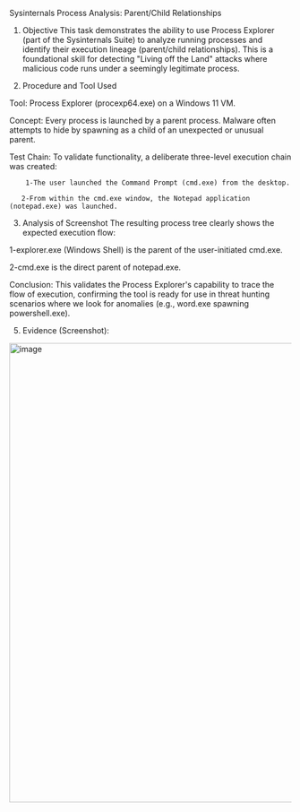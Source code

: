 Sysinternals Process Analysis: Parent/Child Relationships

1. Objective
This task demonstrates the ability to use Process Explorer (part of the Sysinternals Suite) to analyze running processes and identify their execution lineage (parent/child relationships). This is a foundational skill for detecting "Living off the Land" attacks where malicious code runs under a seemingly legitimate process.

2. Procedure and Tool Used
   
Tool: Process Explorer (procexp64.exe) on a Windows 11 VM.

Concept: Every process is launched by a parent process. Malware often attempts to hide by spawning as a child of an unexpected or unusual parent.

Test Chain: To validate functionality, a deliberate three-level execution chain was created:

        1-The user launched the Command Prompt (cmd.exe) from the desktop.
   
       2-From within the cmd.exe window, the Notepad application (notepad.exe) was launched.
   

3. Analysis of Screenshot
The resulting process tree clearly shows the expected execution flow:

1-explorer.exe (Windows Shell) is the parent of the user-initiated cmd.exe.

2-cmd.exe is the direct parent of notepad.exe.

Conclusion: This validates the Process Explorer's capability to trace the flow of execution, confirming the tool is ready for use in threat hunting scenarios where we look for anomalies (e.g., word.exe spawning powershell.exe).

5. Evidence (Screenshot):

<img width="1131" height="820" alt="image" src="https://github.com/user-attachments/assets/a576f86e-82ad-497c-a52c-03738ac20532" />
